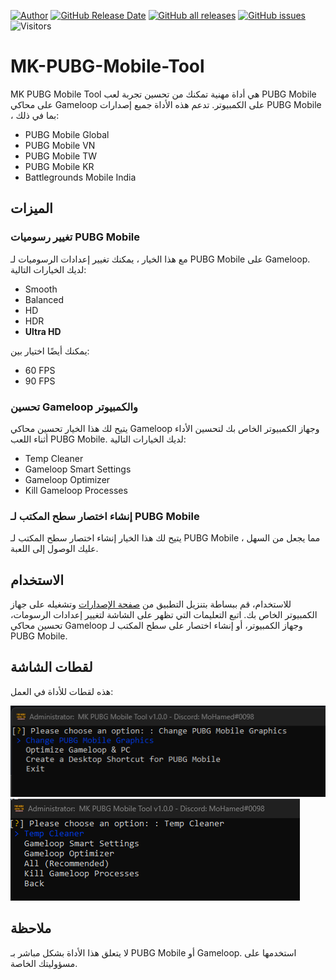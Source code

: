 [![Author](https://img.shields.io/badge/Author-Mohamed%20Kamal-blue)](https://github.com/MohamedKVIP) [![GitHub Release Date](https://img.shields.io/github/release-date/MohamedKVIP/MK-PUBG-Mobile-Tool)](https://github.com/MohamedKVIP/MK-PUBG-Mobile-Tool/releases) [![GitHub all releases](https://img.shields.io/github/downloads/MohamedKVIP/MK-PUBG-Mobile-Tool/total?color=brightgreen)](https://github.com/MohamedKVIP/MK-PUBG-Mobile-Tool/releases) [![GitHub issues](https://img.shields.io/github/issues-raw/MohamedKVIP/MK-PUBG-Mobile-Tool)](https://github.com/MohamedKVIP/MK-PUBG-Mobile-Tool/issues) ![Visitors](https://api.visitorbadge.io/api/visitors?path=https%3A%2F%2Fgithub.com%2FMohamedKVIP%2FMK-PUBG-Mobile-Tool&countColor=%2337d67a&style=flat)

# MK-PUBG-Mobile-Tool

MK PUBG Mobile Tool هي أداة مهنية تمكنك من تحسين تجربة لعب PUBG Mobile على محاكي Gameloop على الكمبيوتر. تدعم هذه الأداة جميع إصدارات PUBG Mobile ، بما في ذلك:

* PUBG Mobile Global
* PUBG Mobile VN
* PUBG Mobile TW
* PUBG Mobile KR
* Battlegrounds Mobile India

الميزات
--------

### تغيير رسوميات PUBG Mobile

مع هذا الخيار ، يمكنك تغيير إعدادات الرسوميات لـ PUBG Mobile على Gameloop. لديك الخيارات التالية:

* Smooth
* Balanced
* HD
* HDR
* **Ultra HD**

يمكنك أيضًا اختيار بين:

* 60 FPS
* 90 FPS

### تحسين Gameloop والكمبيوتر

يتيح لك هذا الخيار تحسين محاكي Gameloop وجهاز الكمبيوتر الخاص بك لتحسين الأداء أثناء اللعب PUBG Mobile. لديك الخيارات التالية:

* Temp Cleaner
* Gameloop Smart Settings
* Gameloop Optimizer
* Kill Gameloop Processes

### إنشاء اختصار سطح المكتب لـ PUBG Mobile

يتيح لك هذا الخيار إنشاء اختصار سطح المكتب لـ PUBG Mobile ، مما يجعل من السهل عليك الوصول إلى اللعبة.

الاستخدام
-----

للاستخدام، قم ببساطة بتنزيل التطبيق من [صفحة الإصدارات](https://github.com/MohamedKVIP/MK-PUBG-Mobile-Tool/releases) وتشغيله على جهاز الكمبيوتر الخاص بك. اتبع التعليمات التي تظهر على الشاشة لتغيير إعدادات الرسومات، تحسين محاكي Gameloop وجهاز الكمبيوتر، أو إنشاء اختصار على سطح المكتب لـ PUBG Mobile.

لقطات الشاشة
-----

هذه لقطات للأداة في العمل:

![MK PUBG Mobile Tool screenshot](./images/mk-pubg-mobile-tool.png)
![MK PUBG Mobile Tool Optimize screenshot](./images/mk-pubg-mobile-tool-optimize.png)

ملاحظة
-----

لا يتعلق هذا الأداة بشكل مباشر بـ PUBG Mobile أو Gameloop. استخدمها على مسؤوليتك الخاصة.
